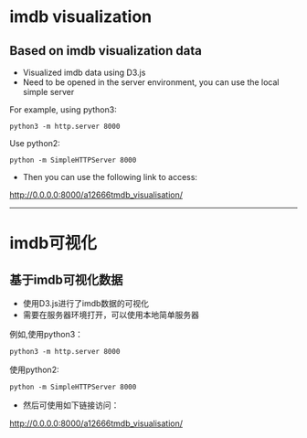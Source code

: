 # imdb visualization
## Based on imdb visualization data

* Visualized imdb data using D3.js
* Need to be opened in the server environment, you can use the local simple server

For example, using python3:
```
python3 -m http.server 8000
```
Use python2:
```
python -m SimpleHTTPServer 8000
```
* Then you can use the following link to access:

http://0.0.0.0:8000/a12666tmdb_visualisation/

----------------------------------------

# imdb可视化
## 基于imdb可视化数据

* 使用D3.js进行了imdb数据的可视化
* 需要在服务器环境打开，可以使用本地简单服务器

例如,使用python3：
```
python3 -m http.server 8000
```
使用python2:
```
python -m SimpleHTTPServer 8000
``` 
* 然后可使用如下链接访问：

http://0.0.0.0:8000/a12666tmdb_visualisation/

